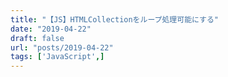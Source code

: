 ```yaml
---
title: "【JS】HTMLCollectionをループ処理可能にする"
date: "2019-04-22"
draft: false
url: "posts/2019-04-22"
tags: ['JavaScript',]
---
```



